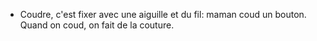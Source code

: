 - Coudre, c'est fixer avec une aiguille et du fil: maman coud un bouton. Quand on coud, on fait de la couture.